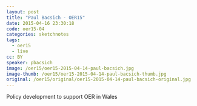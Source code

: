 ```yaml
---
layout: post
title: "Paul Bacsich - OER15"
date: 2015-04-16 23:30:18
code: oer15-04
categories: sketchnotes
tags:
  - oer15
  - live
cc: BY
speaker: pbacsich
image: /oer15/oer15-2015-04-14-paul-bacsich.jpg
image-thumb: /oer15/oer15-2015-04-14-paul-bacsich-thumb.jpg
original: /oer15/original/oer15-2015-04-14-paul-bacsich-original.jpg
---
```


Policy development to support OER in Wales
